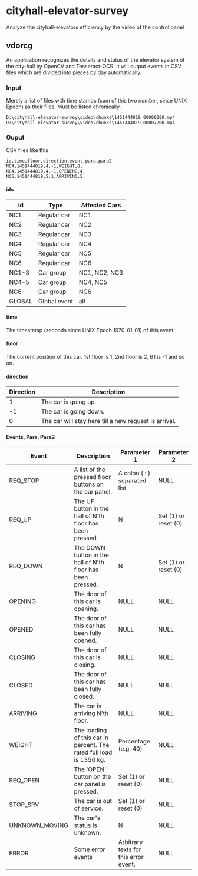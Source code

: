 # cityhall-elevator-survey
Analyze the cityhall-elevators efficiency by the video of the control panel

## vdorcg
An application recognizes the details and status of the elevator system of the city-hall by OpenCV and Tesseract-OCR. It will output events in CSV files which are divided into pieces by day automatically. 
### Input
Merely a list of files with time stamps (sum of this two number, since UNIX Epoch) as their files. Must be listed chronically. 
```
D:\cityhall-elevator-survey\video\chunks\1451444819_00000000.mp4
D:\cityhall-elevator-survey\video\chunks\1451444819_00007200.mp4
```

### Ouput
CSV files like this

```
id,time,floor,direction,event,para,para2
NC4,1451444819,4,-1,WEIGHT,8,
NC4,1451444819,4,-1,OPENING,4,
NC6,1451444819,5,1,ARRIVING,5,
```

#### ids
| id   | Type        |Affected Cars| 
|------|-------------|-------------|
|NC1   | Regular car |NC1 |
|NC2   | Regular car |NC2 |
|NC3   | Regular car |NC3 |
|NC4   | Regular car |NC4 |
|NC5   | Regular car |NC5 |
|NC6   | Regular car |NC6 |
|NC1-3 | Car group   |NC1, NC2, NC3|
|NC4-5 | Car group   |NC4, NC5|
|NC6-  | Car group   |NC6|
|GLOBAL| Global event|all|

#### time
The timestamp (seconds since UNIX Epoch 1970-01-01) of this event. 

#### floor
The current position of this car. 1st floor is 1, 2nd floor is 2, B1 is -1 and so on. 

#### direction
|Direction|Description|
|---------|-----------|
|1        |The car is going up.|
|-1       |The car is going down.|
|0        |The car will stay here till a new request is arrival.|

#### Events, Para, Para2
| Event    | Description | Parameter 1 | Parameter 2 |
|----------|-------------|-------------|-------------|
| REQ_STOP | A list of the pressed floor buttons on the car panel. | A colon ( : ) separated list. | NULL |
| REQ_UP   | The UP button in the hall of N'th floor has been pressed. | N | Set (1) or reset (0) |
| REQ_DOWN | The DOWN button in the hall of N'th floor has been pressed. | N | Set (1) or reset (0) |
| OPENING  | The door of this car is opening. | NULL | NULL |
| OPENED   | The door of this car has been fully opened. | NULL | NULL |
| CLOSING  | The door of this car is closing. | NULL | NULL |
| CLOSED   | The door of this car has been fully closed. | NULL | NULL |
| ARRIVING | The car is arriving N'th floor. | NULL | NULL |
| WEIGHT   | The loading of this car in percent. The rated full load is 1350 kg. | Percentage (e.g. 40) | NULL |
| REQ_OPEN | The 'OPEN' button on the car panel is pressed. | Set (1) or reset (0) | NULL |
| STOP_SRV | The car is out of service. | Set (1) or reset (0) | NULL |
| UNKNOWN_MOVING | The car's status is unknown. | N | NULL |
| ERROR | Some error events | Arbitrary texts for this error event. | NULL |


